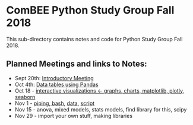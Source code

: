 # ComBEE Python Study Group Fall 2018

This sub-directory contains notes and code for Python Study Group Fall 2018. 

## Planned Meetings and links to Notes:  
 * Sept 20th: [Introductory Meeting](2018-09-20.md)
 * Oct 4th: [Data tables using Pandas](psg_2018-10-04.ipynb)
 * Oct 18 - [interactive visualizations \<- graphs, charts, matplotlib, plotly, seaborn](2018-10-18.md)
 * Nov 1 - [piping, bash](2018-11-01.md), [data](http://swcarpentry.github.io/python-novice-inflammation/data/python-novice-inflammation-data.zip), [script](mean.py)
 * Nov 15 - anova, mixed models, stats models, find library for this, scipy
 * Nov 29 - import your own stuff, making libraries 
